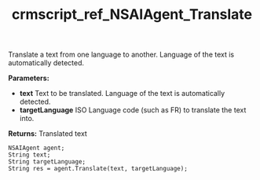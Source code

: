 ﻿---
title: crmscript_ref_NSAIAgent_Translate
description: String Translate(String text, String targetLanguage)
intellisense: NSAIAgent.Translate
keywords: NSAIAgent,Translate
so.topic: reference
---

Translate a text from one language to another. Language of the text is automatically detected.

**Parameters:**
 - **text** Text to be translated. Language of the text is automatically detected.
 - **targetLanguage** ISO Language code (such as FR) to translate the text into.

**Returns:** Translated text

```crmscript
NSAIAgent agent;
String text;
String targetLanguage;
String res = agent.Translate(text, targetLanguage);
```

